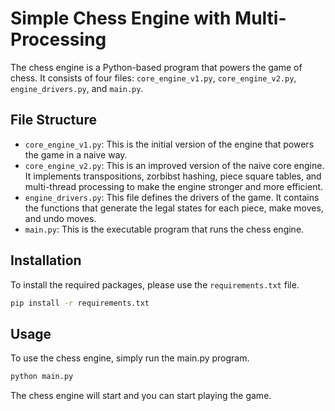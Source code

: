 # Simple Chess Engine with Multi-Processing

The chess engine is a Python-based program that powers the game of chess. It consists of four files: `core_engine_v1.py`, `core_engine_v2.py`, `engine_drivers.py`, and `main.py`.

## File Structure

- `core_engine_v1.py`: This is the initial version of the engine that powers the game in a naive way.
- `core_engine_v2.py`: This is an improved version of the naive core engine. It implements transpositions, zorbibst hashing, piece square tables, and multi-thread processing to make the engine stronger and more efficient.
- `engine_drivers.py`: This file defines the drivers of the game. It contains the functions that generate the legal states for each piece, make moves, and undo moves.
- `main.py`: This is the executable program that runs the chess engine.

## Installation

To install the required packages, please use the `requirements.txt` file.

```bash
pip install -r requirements.txt
```

## Usage
To use the chess engine, simply run the main.py program.
```bash
python main.py
```
The chess engine will start and you can start playing the game.
